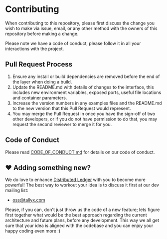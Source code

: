 # Contributing

When contributing to this repository, please first discuss the change you wish to make via issue, email, or any other method with the owners of this repository before making a change.

Please note we have a code of conduct, please follow it in all your interactions with the project.

## Pull Request Process

1. Ensure any install or build dependencies are removed before the end of the layer when doing a build.
2. Update the README.md with details of changes to the interface, this includes new environment 
   variables, exposed ports, useful file locations and container parameters.
3. Increase the version numbers in any examples files and the README.md to the new version that this
   Pull Request would represent.
4. You may merge the Pull Request in once you have the sign-off of two other developers, or if you 
   do not have permission to do that, you may request the second reviewer to merge it for you.

## Code of Conduct
Please read [CODE_OF_CONDUCT.md](./CODE_OF_CONDUCT.md) for details on our code of conduct.

## :heart: Adding something new?
We do love to enhance [Distributed Ledger](https://github.com/tallyxinc/distributedledger) with you to become more powerful! 
The best way to workout your idea is to discuss it first at our dev mailing list:

* oss@tallyx.com

Please, if you can, don't just throw us the code of a new feature; lets figure first together 
what would be the best approach regarding the current architecture and future plans, 
before any development. 
This way we all get sure that your idea is aligned with the codebase and you can enjoy 
your happy coding even more :)